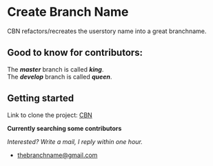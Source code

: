 # Create Branch Name
CBN refactors/recreates the userstory name into a great branchname.

## Good to know for contributors:
The ***master*** branch is called ***king***.  
The ***develop*** branch is called ***queen***.

## Getting started
[CBN]: https://github.com/TheVerux/Create-Branch-Name.git


Link to clone the project: [CBN]

**Currently searching some contributors**

*Interested? Write a mail, I reply within one hour.*  

- thebranchname@gmail.com
